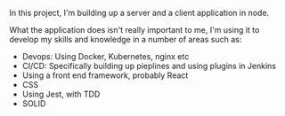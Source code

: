 In this project, I'm building up a server and a client application in node.

What the application does isn't really important to me, I'm using it to develop my skills and knowledge in a number of areas such as:
 - Devops: Using Docker, Kubernetes, nginx etc
 - CI/CD: Specifically building up pieplines and using plugins in Jenkins
 - Using a front end framework, probably React
 - CSS
 - Using Jest, with TDD
 - SOLID